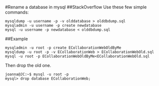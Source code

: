 #Rename a database in mysql
##StackOverflow
Use these few simple commands:
```
mysqldump -u username -p -v olddatabase > olddbdump.sql
mysqladmin -u username -p create newdatabase
mysql -u username -p newdatabase < olddbdump.sql
```
##Example
```
mysqladmin -u root -p create ECollaborationWebOldByMe
mysqldump -u root -p -v ECollaborationWeb > ECollaborationWebOld.sql
mysql -u root -p ECollaborationWebOldByMe<ECollaborationWebOld.sql
```
Then drop the old one.
```
joanna@JC:~$ mysql -u root -p
mysql> drop database ECollaborationWeb;
```